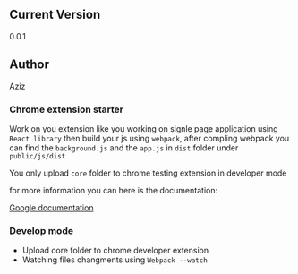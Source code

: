 ## Current Version

0.0.1

## Author

Aziz

### Chrome extension starter

Work on you extension like you working on signle page application using `React library` then
build your js using `webpack`, after compling webpack you can find the `background.js`
and the `app.js` in `dist` folder under `public/js/dist`

You only upload `core` folder to chrome testing extension in developer mode

for more information you can here is the documentation:

[Google documentation](https://developer.chrome.com/extensions/getstarted)

### Develop mode

- Upload core folder to chrome developer extension
- Watching files changments using `Webpack --watch`
